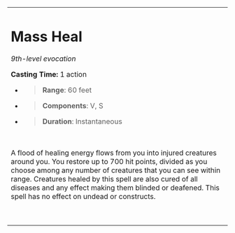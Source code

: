<table><tbody><tr class="odd"><td><h1 id="mass-heal"><strong>Mass Heal</strong></h1><p><em>9th-level evocation</em></p><p><strong>Casting Time:</strong> 1 action</p><ul><li><blockquote><p><strong>Range</strong>: 60 feet</p></blockquote></li><li><blockquote><p><strong>Components</strong>: V, S</p></blockquote></li><li><blockquote><p><strong>Duration</strong>: Instantaneous</p></blockquote></li></ul><p> </p><p>A flood of healing energy flows from you into injured creatures around you. You restore up to 700 hit points, divided as you choose among any number of creatures that you can see within range. Creatures healed by this spell are also cured of all diseases and any effect making them blinded or deafened. This spell has no effect on undead or constructs.</p><p> </p></td></tr></tbody></table>